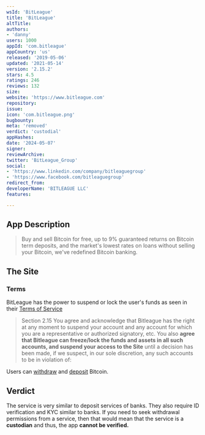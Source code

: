 ```yaml
---
wsId: 'BitLeague'
title: 'BitLeague'
altTitle: 
authors:
- 'danny'
users: 1000
appId: 'com.bitleague'
appCountry: 'us'
released: '2019-05-06'
updated: '2021-05-14'
version: '2.15.2'
stars: 4.5
ratings: 246
reviews: 132
size: 
website: 'https://www.bitleague.com'
repository: 
issue: 
icon: 'com.bitleague.png'
bugbounty: 
meta: 'removed'
verdict: 'custodial'
appHashes: 
date: '2024-05-07'
signer: 
reviewArchive: 
twitter: 'BitLeague_Group'
social:
- 'https://www.linkedin.com/company/bitleaguegroup'
- 'https://www.facebook.com/bitleaguegroup'
redirect_from: 
developerName: 'BITLEAGUE LLC'
features: 

---
```


## App Description

> Buy and sell Bitcoin for free, up to 9% guaranteed returns on Bitcoin term deposits, and the market's lowest rates on loans without selling your Bitcoin, we've redefined Bitcoin banking.

## The Site

### Terms

BitLeague has the power to suspend or lock the user's funds as seen in their [Terms of Service](https://www.bitleague.com/secure/service)

> Section 2.15 You agree and acknowledge that Bitleague has the right at any moment to suspend your account and any account for which you are a representative or authorized signatory, etc. You also **agree that Bitleague can freeze/lock the funds and assets in all such accounts, and suspend your access to the Site** until a decision has been made, if we suspect, in our sole discretion, any such accounts to be in violation of:

Users can [withdraw](https://bitleague.bitleague.com/hc/en-us/articles/360026387951-How-to-Make-An-Early-Withdrawal-with-My-Term-Deposit-) and [deposit](https://bitleague.bitleague.com/hc/en-us/articles/360025507332--What-are-the-minimum-and-maximum-deposit-requirements-for-the-BitLeague-Bitcoin-Term-Deposit-Account-) Bitcoin.

## Verdict

The service is very similar to deposit services of banks. They also require ID verification and KYC similar to banks. If you need to seek withdrawal permissions from a service, then that would mean that the service is a **custodian** and thus, the app **cannot be verified.**
